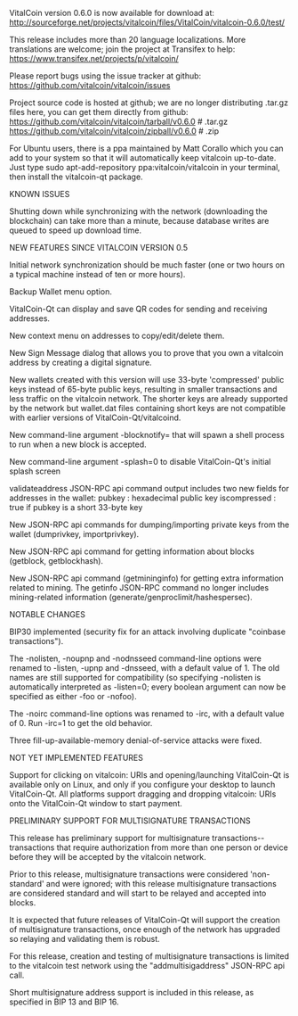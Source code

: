 VitalCoin version 0.6.0 is now available for download at:
http://sourceforge.net/projects/vitalcoin/files/VitalCoin/vitalcoin-0.6.0/test/

This release includes more than 20 language localizations.
More translations are welcome; join the
project at Transifex to help:
https://www.transifex.net/projects/p/vitalcoin/

Please report bugs using the issue tracker at github:
https://github.com/vitalcoin/vitalcoin/issues

Project source code is hosted at github; we are no longer
distributing .tar.gz files here, you can get them
directly from github:
https://github.com/vitalcoin/vitalcoin/tarball/v0.6.0  # .tar.gz
https://github.com/vitalcoin/vitalcoin/zipball/v0.6.0  # .zip

For Ubuntu users, there is a ppa maintained by Matt Corallo which
you can add to your system so that it will automatically keep
vitalcoin up-to-date.  Just type
sudo apt-add-repository ppa:vitalcoin/vitalcoin
in your terminal, then install the vitalcoin-qt package.


KNOWN ISSUES

Shutting down while synchronizing with the network
(downloading the blockchain) can take more than a minute,
because database writes are queued to speed up download
time.


NEW FEATURES SINCE VITALCOIN VERSION 0.5

Initial network synchronization should be much faster
(one or two hours on a typical machine instead of ten or more
hours).

Backup Wallet menu option.

VitalCoin-Qt can display and save QR codes for sending
and receiving addresses.

New context menu on addresses to copy/edit/delete them.

New Sign Message dialog that allows you to prove that you
own a vitalcoin address by creating a digital
signature.

New wallets created with this version will
use 33-byte 'compressed' public keys instead of
65-byte public keys, resulting in smaller
transactions and less traffic on the vitalcoin
network. The shorter keys are already supported
by the network but wallet.dat files containing
short keys are not compatible with earlier
versions of VitalCoin-Qt/vitalcoind.

New command-line argument -blocknotify=<command>
that will spawn a shell process to run <command> 
when a new block is accepted.

New command-line argument -splash=0 to disable
VitalCoin-Qt's initial splash screen

validateaddress JSON-RPC api command output includes
two new fields for addresses in the wallet:
pubkey : hexadecimal public key
iscompressed : true if pubkey is a short 33-byte key

New JSON-RPC api commands for dumping/importing
private keys from the wallet (dumprivkey, importprivkey).

New JSON-RPC api command for getting information about
blocks (getblock, getblockhash).

New JSON-RPC api command (getmininginfo) for getting
extra information related to mining. The getinfo
JSON-RPC command no longer includes mining-related
information (generate/genproclimit/hashespersec).



NOTABLE CHANGES

BIP30 implemented (security fix for an attack involving
duplicate "coinbase transactions").

The -nolisten, -noupnp and -nodnsseed command-line
options were renamed to -listen, -upnp and -dnsseed,
with a default value of 1. The old names are still
supported for compatibility (so specifying -nolisten
is automatically interpreted as -listen=0; every
boolean argument can now be specified as either
-foo or -nofoo).

The -noirc command-line options was renamed to
-irc, with a default value of 0. Run -irc=1 to
get the old behavior.

Three fill-up-available-memory denial-of-service
attacks were fixed.


NOT YET IMPLEMENTED FEATURES

Support for clicking on vitalcoin: URIs and
opening/launching VitalCoin-Qt is available only on Linux,
and only if you configure your desktop to launch
VitalCoin-Qt. All platforms support dragging and dropping
vitalcoin: URIs onto the VitalCoin-Qt window to start
payment.


PRELIMINARY SUPPORT FOR MULTISIGNATURE TRANSACTIONS

This release has preliminary support for multisignature
transactions-- transactions that require authorization
from more than one person or device before they
will be accepted by the vitalcoin network.

Prior to this release, multisignature transactions
were considered 'non-standard' and were ignored;
with this release multisignature transactions are
considered standard and will start to be relayed
and accepted into blocks.

It is expected that future releases of VitalCoin-Qt
will support the creation of multisignature transactions,
once enough of the network has upgraded so relaying
and validating them is robust.

For this release, creation and testing of multisignature
transactions is limited to the vitalcoin test network using
the "addmultisigaddress" JSON-RPC api call.

Short multisignature address support is included in this
release, as specified in BIP 13 and BIP 16.
